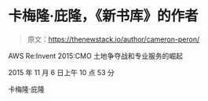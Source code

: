 # 卡梅隆·庇隆，《新书库》的作者

> 原文：<https://thenewstack.io/author/cameron-peron/>

AWS Re:Invent 2015:CMO 土地争夺战和专业服务的崛起

2015 年 11 月 6 日上午 10 点 53 分

卡梅隆·庇隆